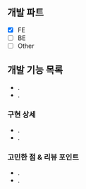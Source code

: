 ## 개발 파트

- [x] FE
- [ ] BE
- [ ] Other

## 개발 기능 목록

- .
- .

### 구현 상세

- .
- .

### 고민한 점 & 리뷰 포인트

- .
- .
